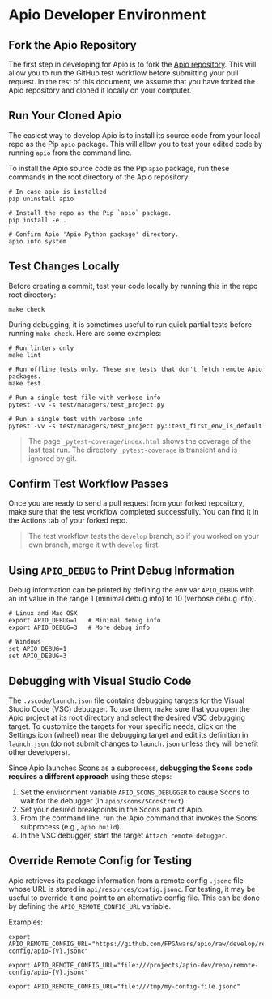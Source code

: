 # Apio Developer Environment

## Fork the Apio Repository

The first step in developing for Apio is to fork the [Apio repository](https://github.com/FPGAwars/apio). This will allow you to run the GitHub test workflow before submitting your pull request. In the rest of this document, we assume that you have forked the Apio repository and cloned it locally on your computer.

## Run Your Cloned Apio

The easiest way to develop Apio is to install its source code from your local repo as the Pip `apio` package. This will allow you to test your edited code by running `apio` from the command line.

To install the Apio source code as the Pip `apio` package, run these commands in the root directory of the Apio repository:

```
# In case apio is installed
pip uninstall apio

# Install the repo as the Pip `apio` package.
pip install -e .

# Confirm Apio 'Apio Python package' directory.
apio info system
```

## Test Changes Locally

Before creating a commit, test your code locally by running this in the repo root directory:

```shell
make check
```

During debugging, it is sometimes useful to run quick partial tests before running `make check`. Here are some examples:

```shell
# Run linters only
make lint

# Run offline tests only. These are tests that don't fetch remote Apio packages.
make test

# Run a single test file with verbose info
pytest -vv -s test/managers/test_project.py

# Run a single test with verbose info
pytest -vv -s test/managers/test_project.py::test_first_env_is_default
```

> The page `_pytest-coverage/index.html` shows the coverage of the last test run. The directory `_pytest-coverage` is transient and is ignored by git.

## Confirm Test Workflow Passes

Once you are ready to send a pull request from your forked repository, make sure that the test workflow completed successfully. You can find it in the Actions tab of your forked repo.

> The test workflow tests the `develop` branch, so if you worked on your own branch, merge it with `develop` first.

## Using `APIO_DEBUG` to Print Debug Information

Debug information can be printed by defining the env var `APIO_DEBUG` with an
int value in the range 1 (minimal debug info) to 10 (verbose debug info).

```
# Linux and Mac OSX
export APIO_DEBUG=1   # Minimal debug info
export APIO_DEBUG=3   # More debug info

# Windows
set APIO_DEBUG=1
set APIO_DEBUG=3
```

## Debugging with Visual Studio Code

The `.vscode/launch.json` file contains debugging targets for the Visual Studio Code (VSC) debugger. To use them, make sure that you open the Apio project at its root directory and select the desired VSC debugging target. To customize the targets for your specific needs, click on the Settings icon (wheel) near the debugging target and edit its definition in `launch.json` (do not submit changes to `launch.json` unless they will benefit other developers).

Since Apio launches Scons as a subprocess, **debugging the Scons code requires a different approach** using these steps:

1. Set the environment variable `APIO_SCONS_DEBUGGER` to cause Scons to wait for the debugger (in `apio/scons/SConstruct`).
2. Set your desired breakpoints in the Scons part of Apio.
3. From the command line, run the Apio command that invokes the Scons subprocess (e.g., `apio build`).
4. In the VSC debugger, start the target `Attach remote debugger`.

## Override Remote Config for Testing

Apio retrieves its package information from a remote config `.jsonc` file whose URL is stored in `api/resources/config.jsonc`. For testing, it may be useful to override it and point to an alternative config file. This can be done by defining the `APIO_REMOTE_CONFIG_URL` variable.

Examples:

```
export APIO_REMOTE_CONFIG_URL="https://github.com/FPGAwars/apio/raw/develop/remote-config/apio-{V}.jsonc"

export APIO_REMOTE_CONFIG_URL="file:///projects/apio-dev/repo/remote-config/apio-{V}.jsonc"

export APIO_REMOTE_CONFIG_URL="file:///tmp/my-config-file.jsonc"
```
